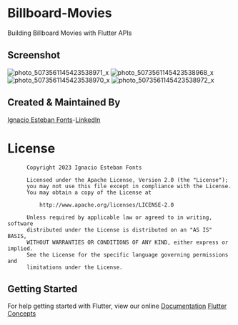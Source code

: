 # Billboard-Movies
Building Billboard Movies with Flutter APIs


## Screenshot

![photo_5073561145423538971_x](https://user-images.githubusercontent.com/93054257/214108554-92149b71-61fd-4db0-8fa6-79bf05183463.jpg)
![photo_5073561145423538968_x](https://user-images.githubusercontent.com/93054257/214374132-59ca2d1c-0eec-4425-86a9-7a34d5a70329.jpg)
![photo_5073561145423538970_x](https://user-images.githubusercontent.com/93054257/214705244-28922097-d32f-4d21-bfac-696d893a13f8.jpg)
![photo_5073561145423538972_x](https://user-images.githubusercontent.com/93054257/214989779-0b7d870a-a904-435e-b97a-98789467050a.jpg)


## Created & Maintained By

[Ignacio Esteban Fonts](https://github.com/fontsignacio)-[LinkedIn](https://www.linkedin.com/in/ignacio-esteban-fonts-731588165/)

# License

          Copyright 2023 Ignacio Esteban Fonts

          Licensed under the Apache License, Version 2.0 (the "License");
          you may not use this file except in compliance with the License.
          You may obtain a copy of the License at

              http://www.apache.org/licenses/LICENSE-2.0

          Unless required by applicable law or agreed to in writing, software
          distributed under the License is distributed on an "AS IS" BASIS,
          WITHOUT WARRANTIES OR CONDITIONS OF ANY KIND, either express or implied.
          See the License for the specific language governing permissions and
          limitations under the License.
      
      
 ## Getting Started

For help getting started with Flutter, view our online
[Documentation](https://flutter.io/)      [Flutter Concepts](https://github.com/fontsignacio/Flutter)
